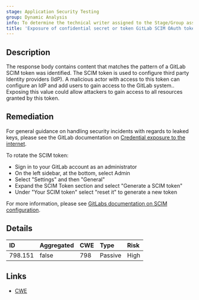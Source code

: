 ```yaml
---
stage: Application Security Testing
group: Dynamic Analysis
info: To determine the technical writer assigned to the Stage/Group associated with this page, see https://handbook.gitlab.com/handbook/product/ux/technical-writing/#assignments
title: 'Exposure of confidential secret or token GitLab SCIM OAuth token'
---
```


## Description

The response body contains content that matches the pattern of a GitLab SCIM token was identified. The SCIM token is used to configure third party Identity providers (IdP). A malicious actor with access to this token can configure an IdP and add users to gain access to the GitLab system..
Exposing this value could allow attackers to gain access to all resources granted by this token.

## Remediation

For general guidance on handling security incidents with regards to leaked keys, please see the GitLab documentation on [Credential exposure to the internet](../../../../../security/responding_to_security_incidents.md#credential-exposure-to-public-internet).

To rotate the SCIM token:

- Sign in to your GitLab account as an administrator
- On the left sidebar, at the bottom, select Admin
- Select "Settings" and then "General"
- Expand the SCIM Token section and select "Generate a SCIM token"
- Under "Your SCIM token" select "reset it" to generate a new token

For more information, please see [GitLabs documentation on SCIM configuration](../../../../../administration/settings/scim_setup.md#configure-gitlab).

## Details

| ID | Aggregated | CWE | Type | Risk |
|:---|:-----------|:----|:-----|:-----|
| 798.151 | false | 798 | Passive | High |

## Links

- [CWE](https://cwe.mitre.org/data/definitions/798.html)
